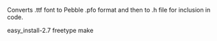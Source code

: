 Converts .ttf font to Pebble .pfo format and then to .h file for inclusion in code.

easy_install-2.7 freetype
make
